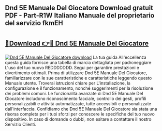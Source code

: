 ## Dnd 5E Manuale Del Giocatore Download gratuit PDF - Part-R1W Italiano Manuale del proprietario del servizio fkmEH

# <h2><a href="http://dfdxpo.blite.top/?on=Dnd+5E+Manuale+Del+Giocatore">🔗Download 👉🔴 Dnd 5E Manuale Del Giocatore</a></h2>

[![Dnd 5E Manuale Del Giocatore download](https://i.imgur.com/lujVjoI.png)](http://dfdxpo.blite.top/?on=Dnd+5E+Manuale+Del+Giocatore)
La tua guida All'eccellenza questa guida fornisce una tabella di marcia dettagliata per padroneggiare L'uso del tuo nuovo REDDDDDDD. Segui per garantire prestazioni e divertimento ottimali. Prima di utilizzare Dnd 5E Manuale Del Giocatore, familiarizzare con le sue caratteristiche e caratteristiche leggendo questo Manuale utente. Troverai istruzioni chiare per L'installazione, la configurazione e il funzionamento, nonché suggerimenti per la risoluzione dei problemi comuni. Le funzionalità avanzate di Dnd 5E Manuale Del Giocatore includono riconoscimento facciale, controllo dei gesti, profili personalizzabili e attività automatizzate, tutte accessibili e personalizzate dall'interfaccia. Confidiamo che Dnd 5E Manuale Del Giocatore sia stata una risorsa completa per i tuoi sforzi per conoscere le specifiche del tuo nuovo dispositivo. In caso di domande o dubbi, non esitare a contattare il nostro Servizio Clienti.
